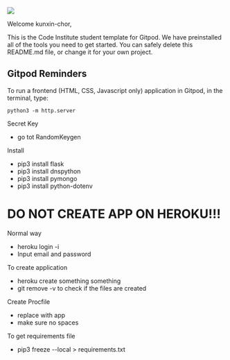 <img src="https://codeinstitute.s3.amazonaws.com/fullstack/ci_logo_small.png" style="margin: 0;">

Welcome kunxin-chor,

This is the Code Institute student template for Gitpod. We have preinstalled all of the tools you need to get started. You can safely delete this README.md file, or change it for your own project.

## Gitpod Reminders

To run a frontend (HTML, CSS, Javascript only) application in Gitpod, in the terminal, type:

`python3 -m http.server`

Secret Key
- go tot RandomKeygen

Install
- pip3 install flask
- pip3 install dnspython
- pip3 install pymongo
- pip3 install python-dotenv

# DO NOT CREATE APP ON HEROKU!!!

Normal way
- heroku login -i
- Input email and password

To create application
- heroku create something something
- git remove -v to check if the files are created

Create Procfile
- replace with app
- make sure no spaces

To get requirements file
-  pip3 freeze --local > requirements.txt
